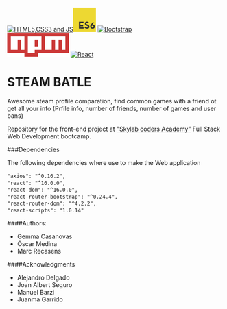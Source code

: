 [![HTML5,CSS3 and JS](https://github.com/FransLopez/logo-images/blob/master/logos/html5-css3-js.png)](http://www.w3.org/)[![ES6](https://github.com/MarioTerron/logo-images/blob/master/logos/es6.png)](http://www.ecma-international.org/ecma-262/6.0/)
[![Bootstrap](https://github.com/FransLopez/logo-images/blob/master/logos/bootstrap.png)](http://getbootstrap.com/)  
[![npm](https://github.com/MarioTerron/logo-images/blob/master/logos/npm.png)](https://www.npmjs.com/)
[![React](https://github.com/FransLopez/logo-images/blob/master/logos/react.png)](https://facebook.github.io/react/)

# STEAM BATLE

Awesome steam profile comparation, find common games with a friend ot get all your info (Prfile info, number of friends, number of games and user bans)

Repository for the front-end project at ["Skylab coders Academy"](http://www.skylabcoders.com/es) Full Stack Web Development bootcamp.


###Dependencies

The following dependencies where use to make the Web application

    "axios": "^0.16.2",
    "react": "^16.0.0",
    "react-dom": "^16.0.0",
    "react-router-bootstrap": "^0.24.4",
    "react-router-dom": "^4.2.2",
    "react-scripts": "1.0.14"

####Authors:

- Gemma Casanovas
- Óscar Medina
- Marc Recasens

####Acknowledgments

- Alejandro Delgado
- Joan Albert Seguro
- Manuel Barzi
- Juanma Garrido
